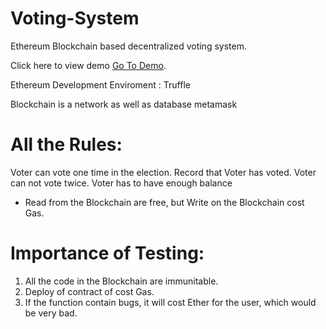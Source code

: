 # Voting-System
Ethereum Blockchain based decentralized voting system.

Click here to view demo [Go To Demo](http://htmlpreview.github.io/?https://github.com/papandas/Voting-System/blob/master/src/index.html).

Ethereum Development Enviroment : Truffle

Blockchain is a network as well as database
metamask 

All the Rules:
=============
Voter can vote one time in the election.
Record that Voter has voted.
Voter can not vote twice.
Voter has to have enough balance

* Read from the Blockchain are free, but Write on the Blockchain cost Gas.

Importance of Testing:
=======================
1. All the code in the Blockchain are immunitable.
2. Deploy of contract of cost Gas.
3. If the function contain bugs, it will cost Ether for the user, which would be very bad. 

